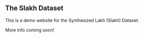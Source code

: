 ## The Slakh Dataset

This is a demo website for the Synthesized Lakh (Slakh) Dataset. 

More info coming soon!
